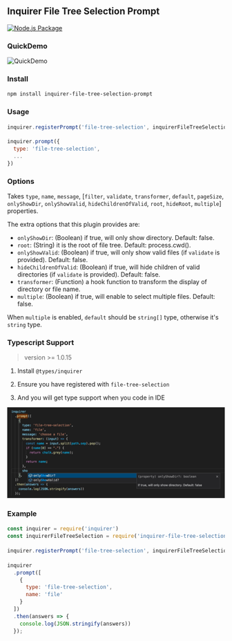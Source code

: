 ## Inquirer File Tree Selection Prompt

[![Node.js Package](https://github.com/anc95/inquirer-file-tree-selection/actions/workflows/npm-publish.yml/badge.svg)](https://github.com/anc95/inquirer-file-tree-selection/actions/workflows/npm-publish.yml)

### QuickDemo
![QuickDemo](./example/screenshot.gif)

### Install
```sh
npm install inquirer-file-tree-selection-prompt
```

### Usage
```js
inquirer.registerPrompt('file-tree-selection', inquirerFileTreeSelection)

inquirer.prompt({
  type: 'file-tree-selection',
  ...
})
```

### Options
Takes `type`, `name`, `message`, [`filter`, `validate`, `transformer`, `default`, `pageSize`, `onlyShowDir`, `onlyShowValid`, `hideChildrenOfValid`, `root`, `hideRoot`, `multiple`] properties.

The extra options that this plugin provides are:
- `onlyShowDir`:  (Boolean) if true, will only show directory. Default: false.
- `root`: (String) it is the root of file tree. Default: process.cwd(). 
- `onlyShowValid`: (Boolean) if true, will only show valid files (if `validate` is provided). Default: false.
- `hideChildrenOfValid`: (Boolean) if true, will hide children of valid directories (if `validate` is provided). Default: false.
- `transformer`: (Function) a hook function to transform the display of directory or file name.
- `multiple`: (Boolean) if true, will enable to select multiple files. Default: false.

When `multiple` is enabled, `default` should be `string[]` type, otherwise it's `string` type.
### Typescript Support

> version >= 1.0.15

1. Install `@types/inquirer`

2. Ensure you have registered with `file-tree-selection`

3. And you will get type support when you code in IDE

![ts](./example/ts.jpeg)

### Example
```js
const inquirer = require('inquirer')
const inquirerFileTreeSelection = require('inquirer-file-tree-selection-prompt')

inquirer.registerPrompt('file-tree-selection', inquirerFileTreeSelection)

inquirer
  .prompt([
    {
      type: 'file-tree-selection',
      name: 'file'
    }
  ])
  .then(answers => {
    console.log(JSON.stringify(answers))
  });
```